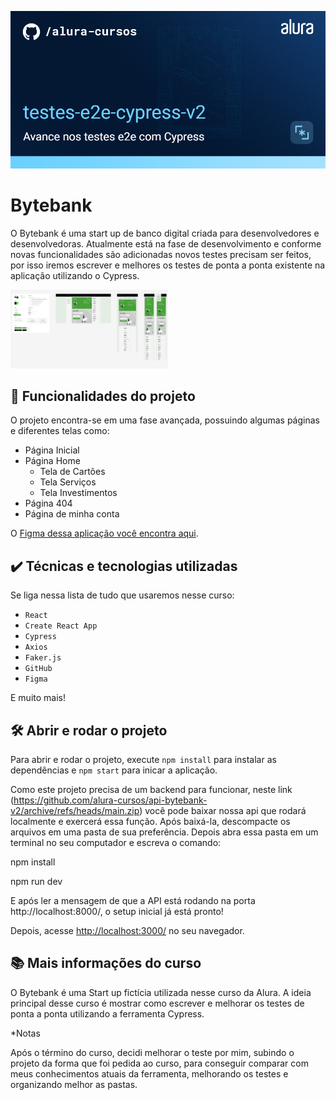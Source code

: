 ![Freelando](thumbnail.png)

# Bytebank

O Bytebank é uma start up de banco digital criada para desenvolvedores e desenvolvedoras. Atualmente está na fase de desenvolvimento e conforme novas funcionalidades são adicionadas novos testes precisam ser feitos, por isso iremos escrever e melhores os testes de ponta a ponta existente na aplicação utilizando o Cypress.

<img src="screen.png" alt="Imagem do Bytebank" width="50%">

## 🔨 Funcionalidades do projeto

O projeto encontra-se em uma fase avançada, possuindo algumas páginas e diferentes telas como:

- Página Inicial
- Página Home
  - Tela de Cartões
  - Tela Serviços
  - Tela Investimentos
- Página 404
- Página de minha conta

O [Figma dessa aplicação você encontra aqui](https://www.figma.com/file/YJydxY5H8gf5lPLyKWOBbY?embed_host=notion&kind=&node-id=80%3A199&t=rKQJYFpJUumrCTx1-1&viewer=1).

## ✔️ Técnicas e tecnologias utilizadas

Se liga nessa lista de tudo que usaremos nesse curso:

- `React`
- `Create React App`
- `Cypress`
- `Axios`
- `Faker.js`
- `GitHub`
- `Figma`

E muito mais!

## 🛠️ Abrir e rodar o projeto

Para abrir e rodar o projeto, execute `npm install` para instalar as dependências e `npm start` para inicar a aplicação.

Como este projeto precisa de um backend para funcionar, neste link (https://github.com/alura-cursos/api-bytebank-v2/archive/refs/heads/main.zip) você pode baixar nossa api que rodará localmente e exercerá essa função. Após baixá-la, descompacte os arquivos em uma pasta de sua preferência. Depois abra essa pasta em um terminal no seu computador e escreva o comando:

npm install

npm run dev

E após ler a mensagem de que a API está rodando na porta http://localhost:8000/, o setup inicial já está pronto!

Depois, acesse <a href="http://localhost:3000/">http://localhost:3000/</a> no seu navegador.

## 📚 Mais informações do curso

O Bytebank é uma Start up fictícia utilizada nesse curso da Alura.
A ideia principal desse curso é mostrar como escrever e melhorar os testes de ponta a ponta utilizando a ferramenta Cypress.

\*Notas

Após o término do curso, decidi melhorar o teste por mim, subindo o projeto da forma que foi pedida ao curso, para conseguir comparar com meus conhecimentos atuais da ferramenta, melhorando os testes e organizando melhor as pastas.
